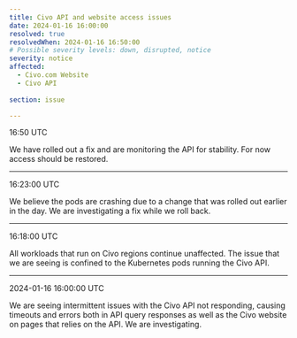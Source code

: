 ```yaml
---
title: Civo API and website access issues
date: 2024-01-16 16:00:00
resolved: true
resolvedWhen: 2024-01-16 16:50:00
# Possible severity levels: down, disrupted, notice
severity: notice 
affected:
  - Civo.com Website
  - Civo API
    
section: issue

---
```


16:50 UTC

We have rolled out a fix and are monitoring the API for stability. For now access should be restored.

---

16:23:00 UTC

We believe the pods are crashing due to a change that was rolled out earlier in the day. We are investigating a fix while we roll back.

---

16:18:00 UTC

All workloads that run on Civo regions continue unaffected. The issue that we are seeing is confined to the Kubernetes pods running the Civo API.

---

2024-01-16 16:00:00 UTC

We are seeing intermittent issues with the Civo API not responding, causing timeouts and errors both in API query responses as well as the Civo website on pages that relies on the API. We are investigating.

